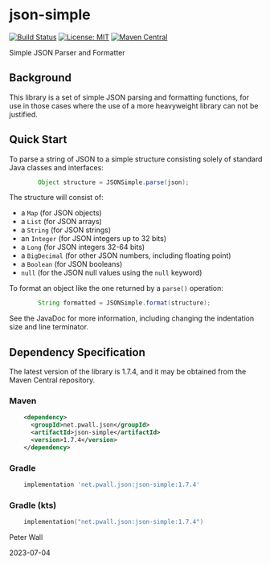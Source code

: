 # json-simple

[![Build Status](https://travis-ci.com/pwall567/json-simple.svg?branch=main)](https://app.travis-ci.com/github/pwall567/json-simple)
[![License: MIT](https://img.shields.io/badge/License-MIT-yellow.svg)](https://opensource.org/licenses/MIT)
[![Maven Central](https://img.shields.io/maven-central/v/net.pwall.json/json-simple?label=Maven%20Central)](https://search.maven.org/search?q=g:%22net.pwall.json%22%20AND%20a:%22json-simple%22)

Simple JSON Parser and Formatter

## Background

This library is a set of simple JSON parsing and formatting functions, for use in those cases where the use of a more
heavyweight library can not be justified.

## Quick Start

To parse a string of JSON to a simple structure consisting solely of standard Java classes and interfaces:
```java
        Object structure = JSONSimple.parse(json);
```
The structure will consist of:
- a `Map` (for JSON objects)
- a `List` (for JSON arrays)
- a `String` (for JSON strings)
- an `Integer` (for JSON integers up to 32 bits)
- a `Long` (for JSON integers 32-64 bits)
- a `BigDecimal` (for other JSON numbers, including floating point)
- a `Boolean` (for JSON booleans)
- `null` (for the JSON null values using the `null` keyword)

To format an object like the one returned by a `parse()` operation:
```java
        String formatted = JSONSimple.format(structure);
```

See the JavaDoc for more information, including changing the indentation size and line terminator.

## Dependency Specification

The latest version of the library is 1.7.4, and it may be obtained from the Maven Central repository.

### Maven
```xml
    <dependency>
      <groupId>net.pwall.json</groupId>
      <artifactId>json-simple</artifactId>
      <version>1.7.4</version>
    </dependency>
```
### Gradle
```groovy
    implementation 'net.pwall.json:json-simple:1.7.4'
```
### Gradle (kts)
```kotlin
    implementation("net.pwall.json:json-simple:1.7.4")
```

Peter Wall

2023-07-04
